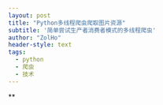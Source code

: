 ```yaml
---
layout: post
title: "Python多线程爬虫爬取图片资源"
subtitle: '简单尝试生产者消费者模式的多线程爬虫'
author: "ZolHo"
header-style: text
tags:
  - python
  - 爬虫
  - 技术
---
```


** 
